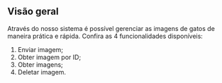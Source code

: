 ## Visão geral

Através do nosso sistema é possível gerenciar as imagens de gatos de maneira prática e rápida. Confira as 4 funcionalidades disponíveis:

1.  Enviar imagem;
2.  Obter imagem por ID;
3.  Obter imagens;
4.  Deletar imagem.